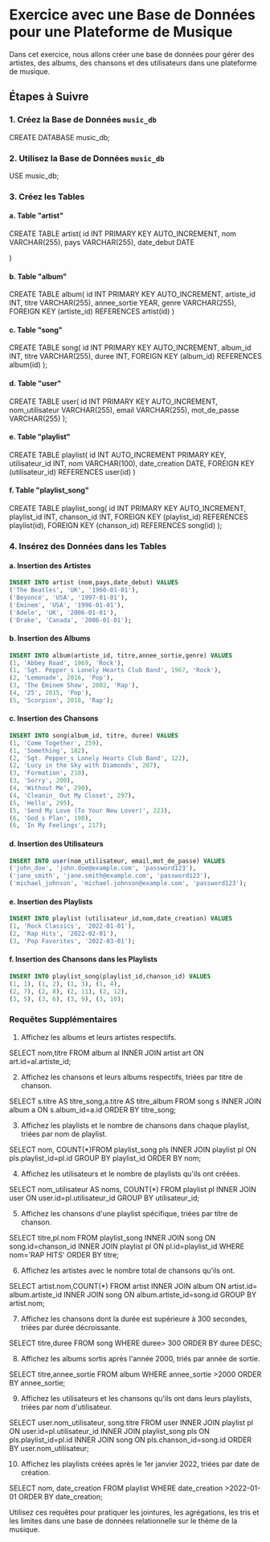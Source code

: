# Exercice avec une Base de Données pour une Plateforme de Musique

Dans cet exercice, nous allons créer une base de données pour gérer des artistes, des albums, des chansons et des utilisateurs dans une plateforme de musique.

## Étapes à Suivre

### 1. Créez la Base de Données `music_db`

CREATE DATABASE music_db;

### 2. Utilisez la Base de Données `music_db`
USE music_db;

### 3. Créez les Tables


#### a. Table "artist"

CREATE TABLE artist(
    id INT PRIMARY KEY AUTO_INCREMENT,
    nom VARCHAR(255),
    pays VARCHAR(255),
    date_debut DATE

)
    
#### b. Table "album"

CREATE TABLE album(
    id INT PRIMARY KEY AUTO_INCREMENT,
    artiste_id INT,
    titre VARCHAR(255),
    annee_sortie YEAR,
    genre VARCHAR(255),
    FOREIGN KEY (artiste_id) REFERENCES artist(id)
)
    

#### c. Table "song"

CREATE TABLE song(
    id INT PRIMARY KEY AUTO_INCREMENT,
    album_id INT,
    titre VARCHAR(255),
    duree INT,
    FOREIGN KEY (album_id) REFERENCES album(id)
);

#### d. Table "user"

CREATE TABLE user(
    id INT PRIMARY KEY AUTO_INCREMENT,
    nom_utilisateur VARCHAR(255),
    email VARCHAR(255),
    mot_de_passe VARCHAR(255)
);

#### e. Table "playlist"

CREATE TABLE playlist(
    id INT AUTO_INCREMENT PRIMARY KEY,
    utilisateur_id INT,
    nom VARCHAR(100),
    date_creation DATE,
    FOREIGN KEY (utilisateur_id) REFERENCES user(id)
)

#### f. Table "playlist_song"

CREATE TABLE playlist_song(
    id INT PRIMARY KEY AUTO_INCREMENT,
    playlist_id INT,
    chanson_id INT,
    FOREIGN KEY (playlist_id) REFERENCES playlist(id),
    FOREIGN KEY (chanson_id) REFERENCES song(id)
);
    

### 4. Insérez des Données dans les Tables

#### a. Insertion des Artistes

```sql
INSERT INTO artist (nom,pays,date_debut) VALUES
('The Beatles', 'UK', '1960-01-01'),
('Beyoncé', 'USA', '1997-01-01'),
('Eminem', 'USA', '1996-01-01'),
('Adele', 'UK', '2006-01-01'),
('Drake', 'Canada', '2006-01-01');
```

#### b. Insertion des Albums

```sql
INSERT INTO album(artiste_id, titre,annee_sortie,genre) VALUES
(1, 'Abbey Road', 1969, 'Rock'),
(1, 'Sgt. Pepper_s Lonely Hearts Club Band', 1967, 'Rock'),
(2, 'Lemonade', 2016, 'Pop'),
(3, 'The Eminem Show', 2002, 'Rap'),
(4, '25', 2015, 'Pop'),
(5, 'Scorpion', 2018, 'Rap');
```

#### c. Insertion des Chansons

```sql
INSERT INTO song(album_id, titre, duree) VALUES
(1, 'Come Together', 259),
(1, 'Something', 182),
(2, 'Sgt. Pepper_s Lonely Hearts Club Band', 122),
(2, 'Lucy in the Sky with Diamonds', 207),
(3, 'Formation', 210),
(3, 'Sorry', 200),
(4, 'Without Me', 290),
(4, 'Cleanin_ Out My Closet', 297),
(5, 'Hello', 295),
(5, 'Send My Love (To Your New Lover)', 223),
(6, 'God_s Plan', 198),
(6, 'In My Feelings', 217);
```

#### d. Insertion des Utilisateurs

```sql
INSERT INTO user(nom_utilisateur, email,mot_de_passe) VALUES
('john_doe', 'john.doe@example.com', 'password123'),
('jane_smith', 'jane.smith@example.com', 'password123'),
('michael_johnson', 'michael.johnson@example.com', 'password123');
```

#### e. Insertion des Playlists

```sql
INSERT INTO playlist (utilisateur_id,nom,date_creation) VALUES
(1, 'Rock Classics', '2022-01-01'),
(2, 'Rap Hits', '2022-02-01'),
(3, 'Pop Favorites', '2022-03-01');
```

#### f. Insertion des Chansons dans les Playlists

```sql
INSERT INTO playlist_song(playlist_id,chanson_id) VALUES
(1, 1), (1, 2), (1, 3), (1, 4),
(2, 7), (2, 8), (2, 11), (2, 12),
(3, 5), (3, 6), (3, 9), (3, 10);
```

### Requêtes Supplémentaires

1. Affichez les albums et leurs artistes respectifs.

SELECT nom,titre FROM album al INNER JOIN artist art ON art.id=al.artiste_id;

2. Affichez les chansons et leurs albums respectifs, triées par titre de chanson.

SELECT s.titre AS titre_song,a.titre AS titre_album FROM song s INNER JOIN album a ON s.album_id=a.id ORDER BY titre_song;

3. Affichez les playlists et le nombre de chansons dans chaque playlist, triées par nom de playlist.

SELECT nom, COUNT(*)FROM playlist_song pls INNER JOIN playlist pl ON pls.playlist_id=pl.id GROUP BY playlist_id ORDER BY nom;

4. Affichez les utilisateurs et le nombre de playlists qu'ils ont créées.

SELECT nom_utilisateur AS noms, COUNT(*) FROM playlist pl INNER JOIN user ON user.id=pl.utilisateur_id GROUP BY utilisateur_id;

5. Affichez les chansons d'une playlist spécifique, triées par titre de chanson.

SELECT titre,pl.nom FROM playlist_song INNER JOIN song ON song.id=chanson_id INNER JOIN playlist pl ON pl.id=playlist_id WHERE nom='RAP HITS' ORDER BY titre;

6. Affichez les artistes avec le nombre total de chansons qu'ils ont.

SELECT artist.nom,COUNT(*) FROM artist INNER JOIN album ON artist.id= album.artiste_id INNER JOIN song ON album.artiste_id=song.id GROUP BY artist.nom;

7. Affichez les chansons dont la durée est supérieure à 300 secondes, triées par durée décroissante.

SELECT titre,duree FROM song WHERE duree> 300 ORDER BY duree DESC;

8. Affichez les albums sortis après l'année 2000, triés par année de sortie.

SELECT titre,annee_sortie FROM album WHERE annee_sortie >2000 ORDER BY annee_sortie;

9. Affichez les utilisateurs et les chansons qu'ils ont dans leurs playlists, triées par nom d'utilisateur.

SELECT user.nom_utilisateur, song.titre FROM user INNER JOIN playlist pl ON user.id=pl.utilisateur_id INNER JOIN playlist_song pls ON pls.playlist_id=pl.id INNER JOIN song ON pls.chanson_id=song.id ORDER BY user.nom_utilisateur;

10. Affichez les playlists créées après le 1er janvier 2022, triées par date de création.

SELECT nom, date_creation FROM playlist WHERE date_creation >2022-01-01 ORDER BY date_creation;

Utilisez ces requêtes pour pratiquer les jointures, les agrégations, les tris et les limites dans une base de données relationnelle sur le thème de la musique.
